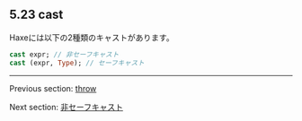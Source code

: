 ## 5.23 cast

Haxeには以下の2種類のキャストがあります。

```haxe
cast expr; // 非セーフキャスト
cast (expr, Type); // セーフキャスト
```

---

Previous section: [throw](expression-throw.md)

Next section: [非セーフキャスト](expression-cast-unsafe.md)